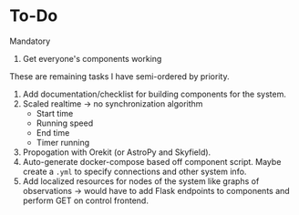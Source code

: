 # To-Do

Mandatory
1. Get everyone's components working

These are remaining tasks I have semi-ordered by priority.
1. Add documentation/checklist for building components for the system.
2. Scaled realtime -> no synchronization algorithm
    - Start time
    - Running speed
    - End time
    - Timer running
3. Propogation with Orekit (or AstroPy and Skyfield).
4. Auto-generate docker-compose based off component script. Maybe create a `.yml` to specify connections and other system info.
5. Add localized resources for nodes of the system like graphs of observations -> would have to add Flask endpoints to components and perform GET on control frontend.

